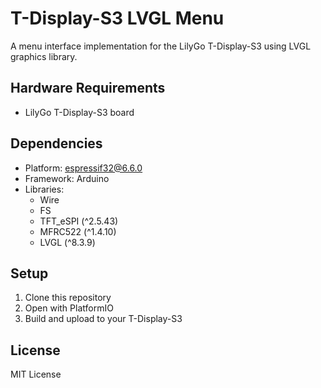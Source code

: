 # T-Display-S3 LVGL Menu

A menu interface implementation for the LilyGo T-Display-S3 using LVGL graphics library.

## Hardware Requirements
- LilyGo T-Display-S3 board

## Dependencies
- Platform: espressif32@6.6.0
- Framework: Arduino
- Libraries:
  - Wire
  - FS
  - TFT_eSPI (^2.5.43)
  - MFRC522 (^1.4.10)
  - LVGL (^8.3.9)

## Setup
1. Clone this repository
2. Open with PlatformIO
3. Build and upload to your T-Display-S3

## License
MIT License